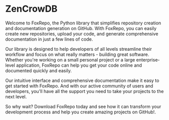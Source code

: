 # ZenCrowDB
Welcome to FoxRepo, the Python library that simplifies repository creation and documentation generation on GitHub. With FoxRepo, you can easily create new repositories, upload your code, and generate comprehensive documentation in just a few lines of code.

Our library is designed to help developers of all levels streamline their workflow and focus on what really matters - building great software. Whether you're working on a small personal project or a large enterprise-level application, FoxRepo can help you get your code online and documented quickly and easily.

Our intuitive interface and comprehensive documentation make it easy to get started with FoxRepo. And with our active community of users and developers, you'll have all the support you need to take your projects to the next level.

So why wait? Download FoxRepo today and see how it can transform your development process and help you create amazing projects on GitHub!.
